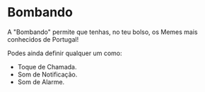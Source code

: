 # Bombando
A "Bombando" permite que tenhas, no teu bolso, os Memes mais conhecidos de Portugal!

Podes ainda definir qualquer um como:
- Toque de Chamada.
- Som de Notificação.
- Som de Alarme.